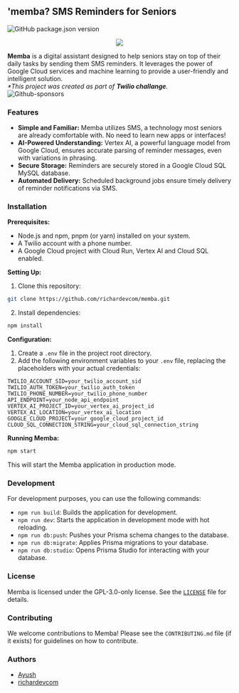 ## 'memba? SMS Reminders for Seniors

![GitHub package.json version](https://img.shields.io/github/package-json/v/richardevcom/memba)

<p align="center">
    <img src="https://i.ibb.co/2jhkNs2/memba-ezgif-com-loop-count.gif" />
</p>

**Memba** is a digital assistant designed to help seniors stay on top of their daily tasks by sending them SMS reminders. It leverages the power of Google Cloud services and machine learning to provide a user-friendly and intelligent solution.
<br/>_*This project was created as part of **Twilio challange**._<br/>
![Github-sponsors](https://img.shields.io/badge/sponsor-30363D?style=for-the-badge&logo=GitHub-Sponsors&logoColor=#EA4AAA)

### Features

- **Simple and Familiar:** Memba utilizes SMS, a technology most seniors are already comfortable with. No need to learn new apps or interfaces!
- **AI-Powered Understanding:** Vertex AI, a powerful language model from Google Cloud, ensures accurate parsing of reminder messages, even with variations in phrasing.
- **Secure Storage:** Reminders are securely stored in a Google Cloud SQL MySQL database.
- **Automated Delivery:** Scheduled background jobs ensure timely delivery of reminder notifications via SMS.

### Installation

**Prerequisites:**

- Node.js and npm, pnpm (or yarn) installed on your system.
- A Twilio account with a phone number.
- A Google Cloud project with Cloud Run, Vertex AI and Cloud SQL enabled.

**Setting Up:**

1. Clone this repository:

```bash
git clone https://github.com/richardevcom/memba.git
```

2. Install dependencies:

```bash
npm install
```

**Configuration:**

1. Create a `.env` file in the project root directory.
2. Add the following environment variables to your `.env` file, replacing the placeholders with your actual credentials:

```
TWILIO_ACCOUNT_SID=your_twilio_account_sid
TWILIO_AUTH_TOKEN=your_twilio_auth_token
TWILIO_PHONE_NUMBER=your_twilio_phone_number
API_ENDPOINT=your_node_api_endpoint
VERTEX_AI_PROJECT_ID=your_vertex_ai_project_id
VERTEX_AI_LOCATION=your_vertex_ai_location
GOOGLE_CLOUD_PROJECT=your_google_cloud_project_id
CLOUD_SQL_CONNECTION_STRING=your_cloud_sql_connection_string
```

**Running Memba:**

```bash
npm start
```

This will start the Memba application in production mode.

### Development

For development purposes, you can use the following commands:

- `npm run build`: Builds the application for development.
- `npm run dev`: Starts the application in development mode with hot reloading.
- `npm run db:push`: Pushes your Prisma schema changes to the database.
- `npm run db:migrate`: Applies Prisma migrations to your database.
- `npm run db:studio`: Opens Prisma Studio for interacting with your database.

### License

Memba is licensed under the GPL-3.0-only license. See the [`LICENSE`](LICENSE) file for details.

### Contributing

We welcome contributions to Memba! Please see the `CONTRIBUTING.md` file (if it exists) for guidelines on how to contribute.

### Authors

- [Ayush](https://github.com/is-it-ayush)
- [richardevcom](https://github.com/richardevcom)
